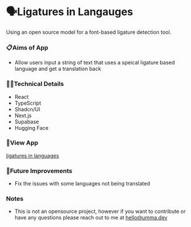 # 🗣️Ligatures in Langauges
Using an open source model for a font-based ligature detection tool.

### 📋Aims of App
- Allow users input a string of text that uses a speical ligature based language and get a translation back
  
### 👩‍💻Technical Details

- React
- TypeScript
- Shadcn/UI
- Next.js
- Supabase
- Hugging Face

### 👀View App
[ligatures in languages](https://ligatures-in-languages-gw7vpi.vercel.app/)

### 💭Future Improvements
- Fix the issues with some languages not being translated

### Notes
- This is not an opensource project, however if you want to contribute or have any questions please reach out to me at hello@umma.dev 

